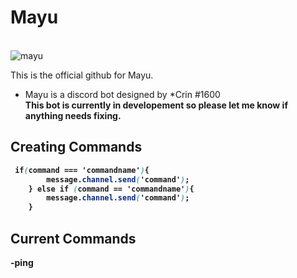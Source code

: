 # Mayu


<!--image-->
<br>![mayu](https://i.pinimg.com/564x/65/b5/67/65b56774ccf454a19c0421a710c3d8e4.jpg)


This is the official github for Mayu.

* Mayu is a discord bot designed by *Crin #1600 <br><b>
This bot is currently in developement so please let me know if anything needs fixing.

## Creating Commands
``` css
 if(command === 'commandname'){
        message.channel.send('command');
    } else if (command == 'commandname'){
        message.channel.send('command');
    }
```
## Current Commands
-ping
